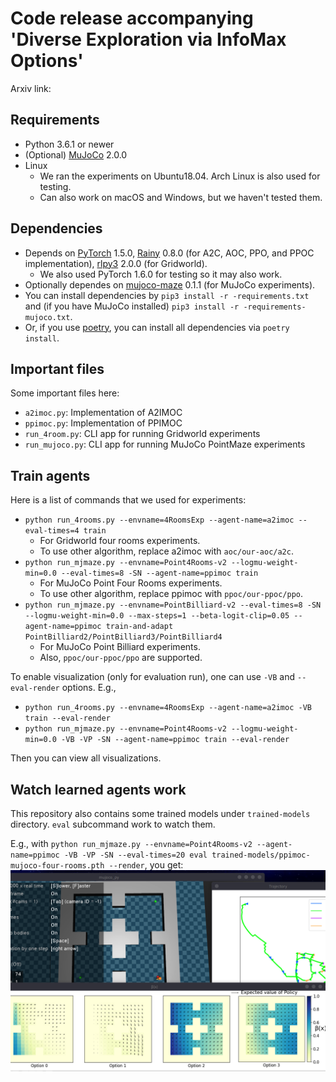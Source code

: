 # Code release accompanying 'Diverse Exploration via InfoMax Options'

Arxiv link:


## Requirements

- Python 3.6.1 or newer
- (Optional) [MuJoCo] 2.0.0
- Linux
  - We ran the experiments on Ubuntu18.04. Arch Linux is also used for testing.
  - Can also work on macOS and Windows, but we haven't tested them.

## Dependencies

- Depends on [PyTorch] 1.5.0, [Rainy] 0.8.0 (for A2C, AOC, PPO, and PPOC implementation),
  [rlpy3] 2.0.0 (for Gridworld).
  - We also used PyTorch 1.6.0 for testing so it may also work.
- Optionally dependes on [mujoco-maze] 0.1.1 (for MuJoCo experiments).
- You can install dependencies by `pip3 install -r -requirements.txt`
  and (if you have MuJoCo installed) `pip3 install -r -requirements-mujoco.txt`.
- Or, if you use [poetry], you can install all dependencies via `poetry install`.

## Important files

Some important files here:
- `a2imoc.py`: Implementation of A2IMOC
- `ppimoc.py`: Implementation of PPIMOC
- `run_4room.py`: CLI app for running Gridworld experiments
- `run_mujoco.py`: CLI app for running MuJoCo PointMaze experiments

## Train agents

Here is a list of commands that we used for experiments:

- `python run_4rooms.py --envname=4RoomsExp --agent-name=a2imoc --eval-times=4 train`
  - For Gridworld four rooms experiments.
  - To use other algorithm, replace a2imoc with `aoc/our-aoc/a2c`.
- `python run_mjmaze.py --envname=Point4Rooms-v2 --logmu-weight-min=0.0 --eval-times=8 -SN --agent-name=ppimoc train`
  - For MuJoCo Point Four Rooms experiments.
  - To use other algorithm, replace ppimoc with `ppoc/our-ppoc/ppo`.
- `python run_mjmaze.py --envname=PointBilliard-v2 --eval-times=8 -SN --logmu-weight-min=0.0 --max-steps=1 --beta-logit-clip=0.05 --agent-name=ppimoc train-and-adapt PointBilliard2/PointBilliard3/PointBilliard4`
  - For MuJoCo Point Billiard experiments.
  - Also, `ppoc/our-ppoc/ppo` are supported.

To enable visualization (only for evaluation run), one can use `-VB` and `--eval-render` options.
E.g.,
- `python run_4rooms.py --envname=4RoomsExp --agent-name=a2imoc -VB train --eval-render`
- `python run_mjmaze.py --envname=Point4Rooms-v2 --logmu-weight-min=0.0 -VB -VP -SN --agent-name=ppimoc train --eval-render`

Then you can view all visualizations.

## Watch learned agents work

This repository also contains some trained models under `trained-models` directory.
`eval` subcommand work to watch them.

E.g., with
`python run_mjmaze.py --envname=Point4Rooms-v2 --agent-name=ppimoc -VB -VP -SN --eval-times=20 eval trained-models/ppimoc-mujoco-four-rooms.pth --render`,
you get:
![MuJoCo Four Rooms](screenshots/mujoco-four-rooms-ppimoc.png)


[MuJoCo]: http://mujoco.org/
[mujoco-maze]: https://github.com/kngwyu/mujoco-maze
[poetry]: https://python-poetry.org/
[PyTorch]: https://pytorch.org/
[Rainy]: https://github.com/kngwyu/Rainy
[rlpy3]: https://github.com/kngwyu/rlpy3


